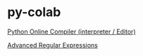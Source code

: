 # py-colab

[Python Online Compiler (interpreter / Editor)](https://pythononlinecompiler.com/)


[Advanced Regular Expressions](https://regexcrossword.com/)
